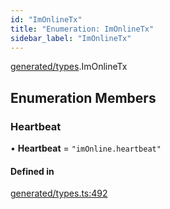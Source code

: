 ```yaml
---
id: "ImOnlineTx"
title: "Enumeration: ImOnlineTx"
sidebar_label: "ImOnlineTx"
---
```


[generated/types](../../../../modules/Generated/Types/Types.md).ImOnlineTx

## Enumeration Members

### Heartbeat

• **Heartbeat** = ``"imOnline.heartbeat"``

#### Defined in

[generated/types.ts:492](https://github.com/PolymeshAssociation/polymesh-sdk/blob/2d3ac2aea/src/generated/types.ts#L492)
